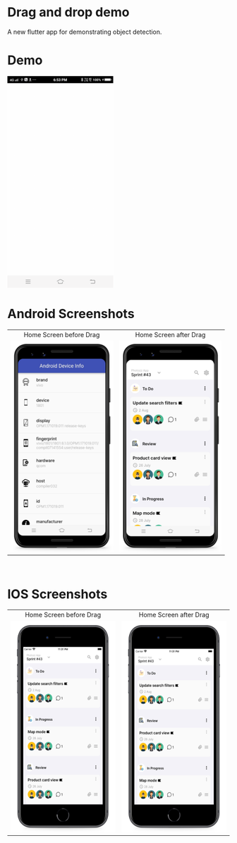 # Drag and drop demo
A new flutter app for demonstrating object detection.

# Demo
<img src="https://github.com/MarvelApps-Flutter/drag_drop_demo/blob/master/screenshots/gif/demo.gif" height="480px"></td>

# Android Screenshots

<table>
  <tr>
    <td align="center" valign="center">Home Screen before Drag</td>
     <td align="center" valign="center">Home Screen after Drag</td>
  </tr>
  <tr>
    <td><img src="https://github.com/MarvelApps-Flutter/drag_drop_demo/blob/master/screenshots/android/android1.png" height="480px"></td>
    <td><img src="https://github.com/MarvelApps-Flutter/drag_drop_demo/blob/master/screenshots/android/android2.png" height="480px"></td>
  </tr>
 </table>
</br>

# IOS Screenshots

<table>
  <tr>
     <td align="center" valign="center">Home Screen before Drag</td>
     <td align="center" valign="center">Home Screen after Drag</td>
  </tr>
  <tr>
    <td><img src="https://github.com/MarvelApps-Flutter/drag_drop_demo/blob/master/screenshots/ios/ios1.png" height="480px"></td>
    <td><img src="https://github.com/MarvelApps-Flutter/drag_drop_demo/blob/master/screenshots/ios/ios2.png" height="480px"></td>
  </tr>
 </table>
